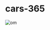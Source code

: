 # cars-365
![om](https://github.com/Om-Aditya-Jain/cars-365/assets/91939727/b9fe3acd-1b4e-42d5-81ba-c061d5089cdb)
